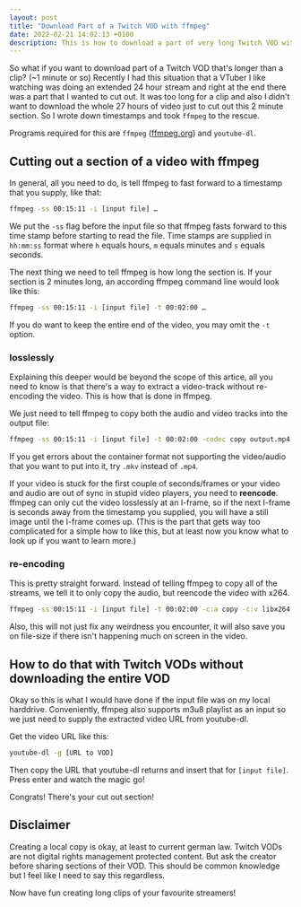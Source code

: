 ```yaml
---
layout: post
title: "Download Part of a Twitch VOD with ffmpeg"
date: 2022-02-21 14:02:13 +0100
description: This is how to download a part of very long Twitch VOD without downloading the whole video.
---
```



So what if you want to download part of a Twitch VOD that's longer than a clip? (~1 minute or so) 
Recently I had this situation that a VTuber I like watching was doing an extended 24 hour stream and right at the end there was a part that I wanted to cut out.
It was too long for a clip and also I didn't want to download the whole 27 hours of video just to cut out this 2 minute section.
So I wrote down timestamps and took `ffmpeg` to the rescue.

Programs required for this are `ffmpeg` ([ffmpeg.org](https://ffmpeg.org/)) and `youtube-dl`.

## Cutting out a section of a video with ffmpeg

In general, all you need to do, is tell ffmpeg to fast forward to a timestamp that you supply, like that:

```bash
ffmpeg -ss 00:15:11 -i [input file] …
```

We put the `-ss` flag before the input file so that ffmpeg fasts forward to this time stamp before starting to read the file.
Time stamps are supplied in `hh:mm:ss` format where `h` equals hours, `m` equals minutes and `s` equals seconds.

The next thing we need to tell ffmpeg is how long the section is.
If your section is 2 minutes long, an according ffmpeg command line would look like this:

```bash
ffmpeg -ss 00:15:11 -i [input file] -t 00:02:00 …
```

If you do want to keep the entire end of the video, you may omit the `-t` option.

### losslessly

Explaining this deeper would be beyond the scope of this artice, all you need to know is that there's a way to extract a video-track without re-encoding the video.
This is how that is done in ffmpeg. 

We just need to tell ffmpeg to copy both the audio and video tracks into the output file:

```bash
ffmpeg -ss 00:15:11 -i [input file] -t 00:02:00 -codec copy output.mp4
```

If you get errors about the container format not supporting the video/audio that you want to put into it, try `.mkv` instead of `.mp4`.

If your video is stuck for the first couple of seconds/frames or your video and audio are out of sync in stupid video players, you need to **reencode**.
ffmpeg can only cut the video losslessly at an I-frame, so if the next I-frame is seconds away from the timestamp you supplied, you will have a still image until the I-frame comes up.
(This is the part that gets way too complicated for a simple how to like this, but at least now you know what to look up if you want to learn more.)

### re-encoding

This is pretty straight forward.
Instead of telling ffmpeg to copy all of the streams, we tell it to only copy the audio, but reencode the video with x264.

```bash
ffmpeg -ss 00:15:11 -i [input file] -t 00:02:00 -c:a copy -c:v libx264 -crf 19 -profile high -preset veryslow output.mp4
```

Also, this will not just fix any weirdness you encounter, it will also save you on file-size if there isn't happening much on screen in the video.

## How to do that with Twitch VODs without downloading the entire VOD

Okay so this is what I would have done if the input file was on my local harddrive.
Conveniently, ffmpeg also supports m3u8 playlist as an input so we just need to supply the extracted video URL from youtube-dl.

Get the video URL like this:

```bash
youtube-dl -g [URL to VOD]
```

Then copy the URL that youtube-dl returns and insert that for `[input file]`.
Press enter and watch the magic go!

Congrats!
There's your cut out section!

## Disclaimer

Creating a local copy is okay, at least to current german law.
Twitch VODs are not digital rights management protected content.
But ask the creator before sharing sections of their VOD.
This should be common knowledge but I feel like I need to say this regardless.

Now have fun creating long clips of your favourite streamers!
